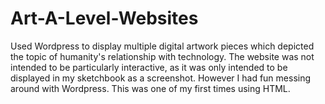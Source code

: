 # Art-A-Level-Websites

Used Wordpress to display multiple digital artwork pieces which depicted the topic of humanity's relationship with technology. 
The website was not intended to be particularly interactive, as it was only intended to be displayed in my sketchbook as a screenshot.
However I had fun messing around with Wordpress. This was one of my first times using HTML.
